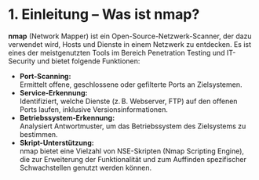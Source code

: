 # 1. Einleitung – Was ist nmap?

**nmap** (Network Mapper) ist ein Open-Source-Netzwerk-Scanner, der dazu verwendet wird, Hosts und Dienste in einem Netzwerk zu entdecken. Es ist eines der meistgenutzten Tools im Bereich Penetration Testing und IT-Security und bietet folgende Funktionen:

* **Port-Scanning:**\
  Ermittelt offene, geschlossene oder gefilterte Ports an Zielsystemen.
* **Service-Erkennung:**\
  Identifiziert, welche Dienste (z. B. Webserver, FTP) auf den offenen Ports laufen, inklusive Versionsinformationen.
* **Betriebssystem-Erkennung:**\
  Analysiert Antwortmuster, um das Betriebssystem des Zielsystems zu bestimmen.
* **Skript-Unterstützung:**\
  nmap bietet eine Vielzahl von NSE-Skripten (Nmap Scripting Engine), die zur Erweiterung der Funktionalität und zum Auffinden spezifischer Schwachstellen genutzt werden können.
